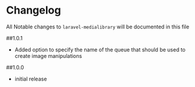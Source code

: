 # Changelog

All Notable changes to `laravel-medialibrary` will be documented in this file

##1.0.1
- Added option to specify the name of the queue that should be used to create image manipulations

##1.0.0
- initial release
